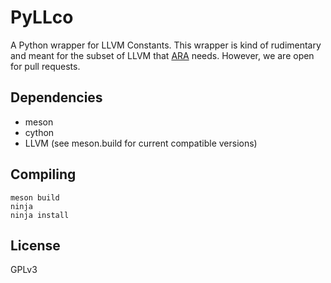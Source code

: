 <!--
SPDX-FileCopyrightText: 2022 Gerion Entrup <entrup@sra.uni-hannover.de>
SPDX-FileCopyrightText: 2023 Gerion Entrup <entrup@sra.uni-hannover.de>

SPDX-License-Identifier: GPL-3.0-or-later
-->

PyLLco
======

A Python wrapper for LLVM Constants.
This wrapper is kind of rudimentary and meant for the subset of LLVM that [ARA](https://github.com/luhsra/ara) needs.
However, we are open for pull requests.

Dependencies
------------

- meson
- cython
- LLVM (see meson.build for current compatible versions)

Compiling
---------

```
meson build
ninja
ninja install
```

License
-------

GPLv3
